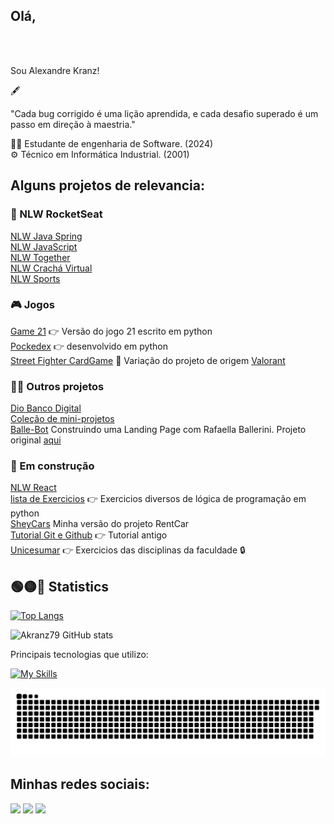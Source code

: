 
## Olá, 
<br />

<br> Sou Alexandre Kranz! 

<p>🖋</p>
 
"Cada bug corrigido é uma lição aprendida, e cada desafio superado é um passo em direção à maestria."
<p></p>

👨‍🎓 Estudante de engenharia de Software. (2024)<br>
⚙ Técnico em Informática Industrial. (2001)<br>


## Alguns projetos de relevancia:

### 🚀 NLW RocketSeat 
[NLW Java Spring](https://github.com/akranz79/nlw-expert-java)  <br />
[NLW JavaScript](https://github.com/akranz79/nlw-html-css-expert)  <br />
[NLW Together](https://github.com/akranz79/nlw-together)  <br />
[NLW Crachá Virtual](https://github.com/akranz79/cracha-nlw)  <br />
[NLW Sports](https://github.com/akranz79/nlw-sports)  <br />

### 🎮 Jogos
[Game 21](https://github.com/akranz79/vinteUm)  👉 Versão do jogo 21 escrito em python <br />
[Pockedex](https://github.com/akranz79/pypokedex) 👉 desenvolvido em python <br />
[Street Fighter CardGame](https://github.com/akranz79/StreetFighterCardGame)   🧩 Variação do projeto de origem [Valorant](https://jefersonsilva01.github.io/Valorant-The-Card-Game/)  <br />


 ### 🧑‍💻 Outros projetos
[Dio Banco Digital](https://github.com/akranz79/dio-desafio-bancodigital)  <br />
[Coleção de mini-projetos](https://github.com/akranz79/miniProjetos50) <br />
[Balle-Bot](https://github.com/akranz79/balle-bot) Construindo uma Landing Page com Rafaella Ballerini. Projeto original [aqui](https://www.youtube.com/watch?v=llF6vD-RljE&ab_channel=RafaellaBallerini) <br />


### 🚧 Em construção
[NLW React](https://github.com/akranz79/NLW-06-React) <br />
[lista de Exercicios](https://github.com/akranz79/listaExercicios) 👉 Exercicios diversos de lógica de programação em python <br />
[SheyCars](https://github.com/akranz79/sheycars-udemy-master) Minha versão do projeto RentCar <br />
[Tutorial Git e Github](https://github.com/akranz79/GitTutorial) 👉 Tutorial antigo<br />
[Unicesumar](https://github.com/akranz79/Unicesumar) 👉 Exercicios das disciplinas da faculdade 🔒 <br />


## 🟢🟡🔴 Statistics 

[![Top Langs](https://github-readme-stats.vercel.app/api/top-langs/?username=akranz79&layout=donut&theme=chartreuse-dark)](https://github.com/akranz79/github-readme-stats)
<p>
  
![Akranz79 GitHub stats](https://github-readme-stats.vercel.app/api?username=akranz79&theme=chartreuse-dark&show_icons=true)
<p>

  
Principais tecnologias que utilizo: 
<p>

[![My Skills](https://skillicons.dev/icons?i=java,spring,mysql,py,linux&theme=dark)](https://skillicons.dev)

![Snake animation](https://github.com/akranz79/akranz79/blob/main/github-contribution-grid-snake.svg)

## Minhas redes sociais:
<div>
  <a href="https://www.linkedin.com/in/akranz" target="_blank"><img src="https://img.shields.io/badge/-LinkedIn-%230077B5?style=for-the-badge&logo=linkedin&logoColor=white" target="_blank"></a> 
  <a href="https://instagram.com/alexandre.kranz" target="_blank"><img src="https://img.shields.io/badge/-Instagram-%23E4405F?style=for-the-badge&logo=instagram&logoColor=white" target="_blank"></a>
  <a href="https://www.youtube.com/@alexandrekranz" target="_blank"><img src="https://img.shields.io/badge/-youtube-FF0000?style=for-the-badge&logo=youtube&logoColor=white" target="_blank"></a>
</div>
